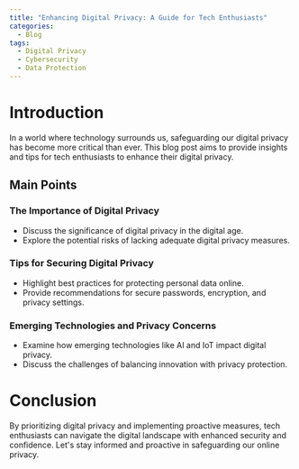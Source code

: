 ```yaml
---
title: "Enhancing Digital Privacy: A Guide for Tech Enthusiasts"
categories:
  - Blog
tags:
  - Digital Privacy
  - Cybersecurity
  - Data Protection
---
```


# Introduction
In a world where technology surrounds us, safeguarding our digital privacy has become more critical than ever. This blog post aims to provide insights and tips for tech enthusiasts to enhance their digital privacy.

## Main Points
### The Importance of Digital Privacy
- Discuss the significance of digital privacy in the digital age.
- Explore the potential risks of lacking adequate digital privacy measures.

### Tips for Securing Digital Privacy
- Highlight best practices for protecting personal data online.
- Provide recommendations for secure passwords, encryption, and privacy settings.

### Emerging Technologies and Privacy Concerns
- Examine how emerging technologies like AI and IoT impact digital privacy.
- Discuss the challenges of balancing innovation with privacy protection.

# Conclusion
By prioritizing digital privacy and implementing proactive measures, tech enthusiasts can navigate the digital landscape with enhanced security and confidence. Let's stay informed and proactive in safeguarding our online privacy.